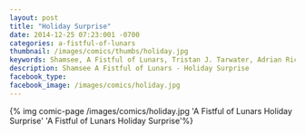 ```yaml
---
layout: post
title: "Holiday Surprise"
date: 2014-12-25 07:23:001 -0700
categories: a-fistful-of-lunars
thumbnail: /images/comics/thumbs/holiday.jpg
keywords: Shamsee, A Fistful of Lunars, Tristan J. Tarwater, Adrian Ricker
description: Shamsee A Fistful of Lunars - Holiday Surprise
facebook_type: 
facebook_image: /images/comics/holiday.jpg
---
```

{% img comic-page /images/comics/holiday.jpg 'A Fistful of Lunars Holiday Surprise' 'A Fistful of Lunars Holiday Surprise'%}